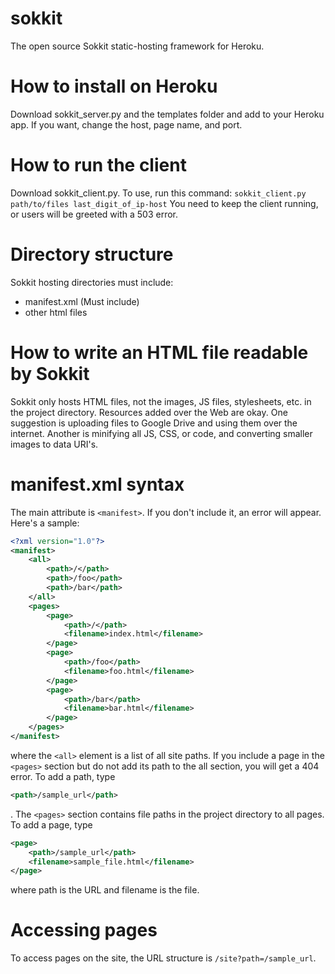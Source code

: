 # sokkit
 The open source Sokkit static-hosting framework for Heroku.

# How to install on Heroku
 Download sokkit_server.py and the templates folder and add to your Heroku app. If you want, change the host, page name, and port.

# How to run the client
 Download sokkit_client.py. To use, run this command:
 `sokkit_client.py path/to/files last_digit_of_ip-host`
 You need to keep the client running, or users will be greeted with a 503 error.

# Directory structure
 Sokkit hosting directories must include:
* manifest.xml (Must include)
* other html files

# How to write an HTML file readable by Sokkit
 Sokkit only hosts HTML files, not the images, JS files, stylesheets, etc. in the project directory. Resources added over the Web are okay. One suggestion is uploading files to Google Drive and using them over the internet. Another is minifying all JS, CSS, or code, and converting smaller images to data URI's.

# manifest.xml syntax
 The main attribute is `<manifest>`. If you don't include it, an error will appear.
 Here's a sample:
```xml
<?xml version="1.0"?>
<manifest>
	<all>
		<path>/</path>
		<path>/foo</path>
		<path>/bar</path>
	</all>
	<pages>
		<page>
			<path>/</path>
			<filename>index.html</filename>
		</page>
		<page>
			<path>/foo</path>
			<filename>foo.html</filename>
		</page>
		<page>
			<path>/bar</path>
			<filename>bar.html</filename>
		</page>
	</pages>
</manifest>
```
where the `<all>` element is a list of all site paths. If you include a page in the `<pages>` section but do not add its path to the all section, you will get a 404 error. To add a path, type
```xml
<path>/sample_url</path>
```
. The `<pages>` section contains file paths in the project directory to all pages. To add a page, type
```xml
<page>
	<path>/sample_url</path>
	<filename>sample_file.html</filename>
</page>
```
 where path is the URL and filename is the file.

# Accessing pages
 To access pages on the site, the URL structure is `/site?path=/sample_url`.
